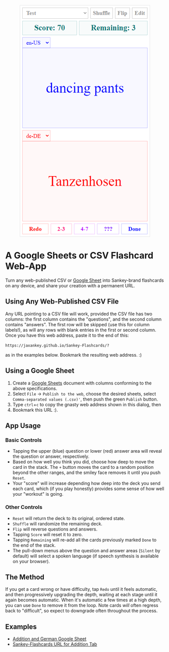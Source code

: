 <p align="center"><img src="https://github.com/jaxankey/Sankey-Flashcards/raw/main/screenshots/screenshot.png"></p>

# A Google Sheets or CSV Flashcard Web-App

Turn any web-published CSV or [Google Sheet](https://docs.google.com/spreadsheets/u/0/) into Sankey-brand flashcards on any device, and share your creation with a permanent URL.

## Using Any Web-Published CSV File

Any URL pointing to a CSV file will work, provided the CSV file has two columns: the first column contains the "questions", and the second column contains "answers". The first row will be skipped (use this for column labels!), as will any rows with blank entries in the first or second column. Once you have this web address, paste it to the end of this: 

`https://jaxankey.github.io/Sankey-Flashcards/?` 

as in the examples below. Bookmark the resulting web address. :)

## Using a Google Sheet

 1. Create a [Google Sheets](https://docs.google.com/spreadsheets/u/0/) document with columns conforming to the above specifications.
 2. Select `File` -> `Publish to the web`, choose the desired sheets, select `Comma-separated values (.csv)'`, then push the green `Publish` button.
 3. Type `ctrl`+`c` to copy the gnasty web address shown in this dialog, then
 4. Bookmark this URL :).

## App Usage

### Basic Controls

 * Tapping the upper (blue) question or lower (red) answer area will reveal the question or answer, respectively.
 * Based on how well you think you did, choose how deep to move the card in the stack. The `+` button moves the card to a random position beyond the other ranges, and the smiley face removes it until you push `Reset`.
 * Your "score" will increase depending how deep into the deck you send each card, which (if you play honestly) provides some sense of how well your "workout" is going. 

### Other Controls

 * `Reset` will return the deck to its original, ordered state.
 * `Shuffle` will randomize the remaining deck.
 * `Flip` will reverse questions and answers.
 * Tapping `Score` will reset it to zero.
 * Tapping `Remaining` will re-add all the cards previously marked `Done` to the end of the stack.
 * The pull-down menus above the question and answer areas (`Silent` by default) will select a spoken language (if speech synthesis is available on your browser).

## The Method

If you get a card wrong or have difficulty, tap `Redo` until it feels automatic, and then progressively upgrading the depth, waiting at each stage until it again becomes automatic. When it's automatic a few times at a high depth, you can use `Done` to remove it from the loop. Note cards *will* often regress back to "difficult", so expect to downgrade often throughout the process. 

## Examples
 * [Addition and German Google Sheet](https://docs.google.com/spreadsheets/d/1IfWy8aefe9aNUO3OJ2bKv2Vtb28eEx2XUfMyYPiZv8c/)
 * [Sankey-Flashcards URL for Addition Tab](https://jaxankey.github.io/Sankey-Flashcards/?https://docs.google.com/spreadsheets/d/e/2PACX-1vRucOWbqLrh-TtaDR0-vazl4rVXhWk0BqR5_5rsFNV3698zid1JQuK_n-2lVUogwxl1OvGpVkQ3zg6L/pub?gid=0&single=true&output=csv)
